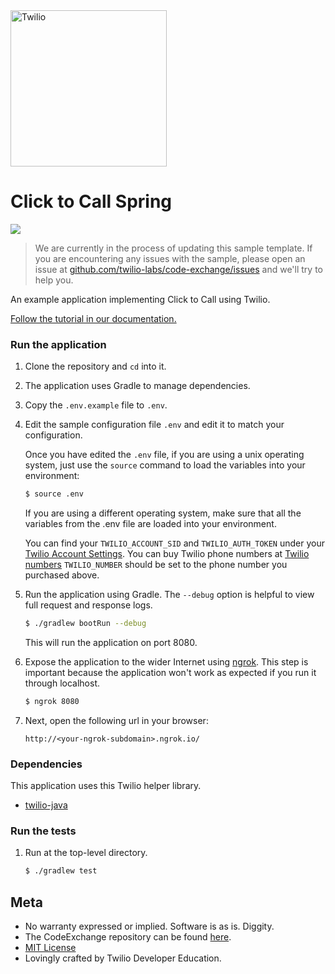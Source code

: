<a href="https://www.twilio.com">
  <img src="https://static0.twilio.com/marketing/bundles/marketing/img/logos/wordmark-red.svg" alt="Twilio" width="250" />
</a>

# Click to Call Spring

![](https://github.com/TwilioDevEd/clicktocall-spring/workflows/Java-Gradle/badge.svg)

> We are currently in the process of updating this sample template. If you are encountering any issues with the sample, please open an issue at [github.com/twilio-labs/code-exchange/issues](https://github.com/twilio-labs/code-exchange/issues) and we'll try to help you.


An example application implementing Click to Call using Twilio.

[Follow the tutorial in our documentation.](https://www.twilio.com/docs/tutorials/walkthrough/click-to-call/java/spring)

### Run the application

1. Clone the repository and `cd` into it.

1. The application uses Gradle to manage dependencies.

1. Copy the `.env.example` file to `.env`.

1. Edit the sample configuration file `.env` and edit it to match your configuration.

   Once you have edited the `.env` file, if you are using a unix operating system,
   just use the `source` command to load the variables into your environment:

   ```bash
   $ source .env
   ```

   If you are using a different operating system, make sure that all the
   variables from the .env file are loaded into your environment.

   You can find your `TWILIO_ACCOUNT_SID` and `TWILIO_AUTH_TOKEN` under
   your
   [Twilio Account Settings](//www.twilio.com/user/account/settings).
   You can buy Twilio phone numbers at [Twilio numbers](//www.twilio.com/user/account/phone-numbers/search)
   `TWILIO_NUMBER` should be set to the phone number you purchased above.

1. Run the application using Gradle. The `--debug` option is helpful to view full
   request and response logs.

   ```bash
   $ ./gradlew bootRun --debug
   ```

   This will run the application on port 8080.

1. Expose the application to the wider Internet using [ngrok](https://ngrok.com/).
   This step is important because the application won't
   work as expected if you run it through localhost.

   ```bash
   $ ngrok 8080
   ```

1. Next, open the following url in your browser:
   ```
   http://<your-ngrok-subdomain>.ngrok.io/
   ```

### Dependencies

This application uses this Twilio helper library.

* [twilio-java](//github.com/twilio/twilio-java)

### Run the tests

1. Run at the top-level directory.

   ```bash
   $ ./gradlew test
   ```

## Meta

 * No warranty expressed or implied. Software is as is. Diggity.
 * The CodeExchange repository can be found [here](https://github.com/twilio-labs/code-exchange/).
 * [MIT License](http://www.opensource.org/licenses/mit-license.html)
 * Lovingly crafted by Twilio Developer Education.
